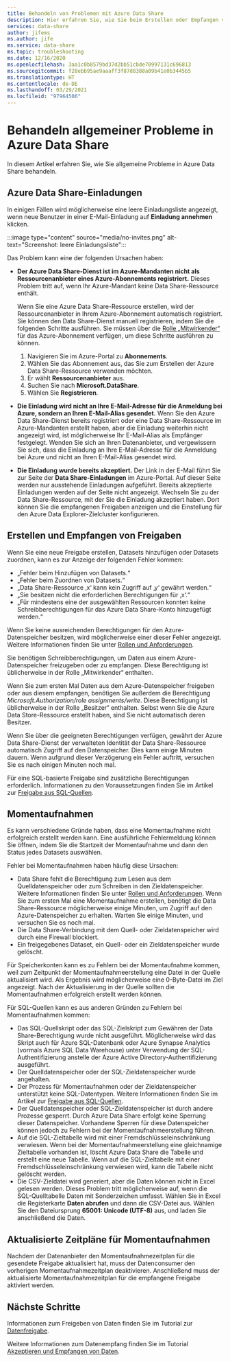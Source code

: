 ```yaml
---
title: Behandeln von Problemen mit Azure Data Share
description: Hier erfahren Sie, wie Sie beim Erstellen oder Empfangen von Datenfreigaben mit Azure Data Share Probleme mit Einladungen und Fehler behandeln.
services: data-share
author: jifems
ms.author: jife
ms.service: data-share
ms.topic: troubleshooting
ms.date: 12/16/2020
ms.openlocfilehash: 3aa1c0b8579bd37d2bb51cbde70997131c696813
ms.sourcegitcommit: f28ebb95ae9aaaff3f87d8388a09b41e0b3445b5
ms.translationtype: HT
ms.contentlocale: de-DE
ms.lasthandoff: 03/29/2021
ms.locfileid: "97964506"
---
```

# <a name="troubleshoot-common-problems-in-azure-data-share"></a>Behandeln allgemeiner Probleme in Azure Data Share 

In diesem Artikel erfahren Sie, wie Sie allgemeine Probleme in Azure Data Share behandeln. 

## <a name="azure-data-share-invitations"></a>Azure Data Share-Einladungen 

In einigen Fällen wird möglicherweise eine leere Einladungsliste angezeigt, wenn neue Benutzer in einer E-Mail-Einladung auf **Einladung annehmen** klicken. 

:::image type="content" source="media/no-invites.png" alt-text="Screenshot: leere Einladungsliste":::

Das Problem kann eine der folgenden Ursachen haben:

* **Der Azure Data Share-Dienst ist im Azure-Mandanten nicht als Ressourcenanbieter eines Azure-Abonnements registriert.** Dieses Problem tritt auf, wenn Ihr Azure-Mandant keine Data Share-Ressource enthält. 

    Wenn Sie eine Azure Data Share-Ressource erstellen, wird der Ressourcenanbieter in Ihrem Azure-Abonnement automatisch registriert. Sie können den Data Share-Dienst manuell registrieren, indem Sie die folgenden Schritte ausführen. Sie müssen über die [Rolle „Mitwirkender“](../role-based-access-control/built-in-roles.md#contributor) für das Azure-Abonnement verfügen, um diese Schritte ausführen zu können. 

    1. Navigieren Sie im Azure-Portal zu **Abonnements**.
    1. Wählen Sie das Abonnement aus, das Sie zum Erstellen der Azure Data Share-Ressource verwenden möchten.
    1. Er wählt **Ressourcenanbieter** aus.
    1. Suchen Sie nach **Microsoft.DataShare**.
    1. Wählen Sie **Registrieren**.

* **Die Einladung wird nicht an Ihre E-Mail-Adresse für die Anmeldung bei Azure, sondern an Ihren E-Mail-Alias gesendet.** Wenn Sie den Azure Data Share-Dienst bereits registriert oder eine Data Share-Ressource im Azure-Mandanten erstellt haben, aber die Einladung weiterhin nicht angezeigt wird, ist möglicherweise Ihr E-Mail-Alias als Empfänger festgelegt. Wenden Sie sich an Ihren Datenanbieter, und vergewissern Sie sich, dass die Einladung an Ihre E-Mail-Adresse für die Anmeldung bei Azure und nicht an Ihren E-Mail-Alias gesendet wird.

* **Die Einladung wurde bereits akzeptiert.** Der Link in der E-Mail führt Sie zur Seite der **Data Share-Einladungen** im Azure-Portal. Auf dieser Seite werden nur ausstehende Einladungen aufgeführt. Bereits akzeptierte Einladungen werden auf der Seite nicht angezeigt. Wechseln Sie zu der Data Share-Ressource, mit der Sie die Einladung akzeptiert haben. Dort können Sie die empfangenen Freigaben anzeigen und die Einstellung für den Azure Data Explorer-Zielcluster konfigurieren.

## <a name="creating-and-receiving-shares"></a>Erstellen und Empfangen von Freigaben

Wenn Sie eine neue Freigabe erstellen, Datasets hinzufügen oder Datasets zuordnen, kann es zur Anzeige der folgenden Fehler kommen:

* „Fehler beim Hinzufügen von Datasets.“
* „Fehler beim Zuordnen von Datasets.“
* „Data Share-Ressource ‚x‘ kann kein Zugriff auf ‚y‘ gewährt werden.“
* „Sie besitzen nicht die erforderlichen Berechtigungen für ‚x‘.“
* „Für mindestens eine der ausgewählten Ressourcen konnten keine Schreibberechtigungen für das Azure Data Share-Konto hinzugefügt werden.“

Wenn Sie keine ausreichenden Berechtigungen für den Azure-Datenspeicher besitzen, wird möglicherweise einer dieser Fehler angezeigt. Weitere Informationen finden Sie unter [Rollen und Anforderungen](concepts-roles-permissions.md). 

Sie benötigen Schreibberechtigungen, um Daten aus einem Azure-Datenspeicher freizugeben oder zu empfangen. Diese Berechtigung ist üblicherweise in der Rolle „Mitwirkender“ enthalten. 

Wenn Sie zum ersten Mal Daten aus dem Azure-Datenspeicher freigeben oder aus diesem empfangen, benötigen Sie außerdem die Berechtigung *Microsoft.Authorization/role assignments/write*. Diese Berechtigung ist üblicherweise in der Rolle „Besitzer“ enthalten. Selbst wenn Sie die Azure Data Store-Ressource erstellt haben, sind Sie nicht automatisch deren Besitzer. 

Wenn Sie über die geeigneten Berechtigungen verfügen, gewährt der Azure Data Share-Dienst der verwalteten Identität der Data Share-Ressource automatisch Zugriff auf den Datenspeicher. Dies kann einige Minuten dauern. Wenn aufgrund dieser Verzögerung ein Fehler auftritt, versuchen Sie es nach einigen Minuten noch mal.

Für eine SQL-basierte Freigabe sind zusätzliche Berechtigungen erforderlich. Informationen zu den Voraussetzungen finden Sie im Artikel zur [Freigabe aus SQL-Quellen](how-to-share-from-sql.md).

## <a name="snapshots"></a>Momentaufnahmen
Es kann verschiedene Gründe haben, dass eine Momentaufnahme nicht erfolgreich erstellt werden kann. Eine ausführliche Fehlermeldung können Sie öffnen, indem Sie die Startzeit der Momentaufnahme und dann den Status jedes Datasets auswählen. 

Fehler bei Momentaufnahmen haben häufig diese Ursachen:

* Data Share fehlt die Berechtigung zum Lesen aus dem Quelldatenspeicher oder zum Schreiben in den Zieldatenspeicher. Weitere Informationen finden Sie unter [Rollen und Anforderungen](concepts-roles-permissions.md). Wenn Sie zum ersten Mal eine Momentaufnahme erstellen, benötigt die Data Share-Ressource möglicherweise einige Minuten, um Zugriff auf den Azure-Datenspeicher zu erhalten. Warten Sie einige Minuten, und versuchen Sie es noch mal.
* Die Data Share-Verbindung mit dem Quell- oder Zieldatenspeicher wird durch eine Firewall blockiert.
* Ein freigegebenes Dataset, ein Quell- oder ein Zieldatenspeicher wurde gelöscht.

Für Speicherkonten kann es zu Fehlern bei der Momentaufnahme kommen, weil zum Zeitpunkt der Momentaufnahmeerstellung eine Datei in der Quelle aktualisiert wird. Als Ergebnis wird möglicherweise eine 0-Byte-Datei im Ziel angezeigt. Nach der Aktualisierung in der Quelle sollten die Momentaufnahmen erfolgreich erstellt werden können.

Für SQL-Quellen kann es aus anderen Gründen zu Fehlern bei Momentaufnahmen kommen:

* Das SQL-Quellskript oder das SQL-Zielskript zum Gewähren der Data Share-Berechtigung wurde nicht ausgeführt. Möglicherweise wird das Skript auch für Azure SQL-Datenbank oder Azure Synapse Analytics (vormals Azure SQL Data Warehouse) unter Verwendung der SQL-Authentifizierung anstelle der Azure Active Directory-Authentifizierung ausgeführt.  
* Der Quelldatenspeicher oder der SQL-Zieldatenspeicher wurde angehalten.
* Der Prozess für Momentaufnahmen oder der Zieldatenspeicher unterstützt keine SQL-Datentypen. Weitere Informationen finden Sie im Artikel zur [Freigabe aus SQL-Quellen](how-to-share-from-sql.md#supported-data-types).
* Der Quelldatenspeicher oder SQL-Zieldatenspeicher ist durch andere Prozesse gesperrt. Durch Azure Data Share erfolgt keine Sperrung dieser Datenspeicher. Vorhandene Sperren für diese Datenspeicher können jedoch zu Fehlern bei der Momentaufnahmeerstellung führen.
* Auf die SQL-Zieltabelle wird mit einer Fremdschlüsseleinschränkung verwiesen. Wenn bei der Momentaufnahmeerstellung eine gleichnamige Zieltabelle vorhanden ist, löscht Azure Data Share die Tabelle und erstellt eine neue Tabelle. Wenn auf die SQL-Zieltabelle mit einer Fremdschlüsseleinschränkung verwiesen wird, kann die Tabelle nicht gelöscht werden.
* Die CSV-Zieldatei wird generiert, aber die Daten können nicht in Excel gelesen werden. Dieses Problem tritt möglicherweise auf, wenn die SQL-Quelltabelle Daten mit Sonderzeichen umfasst. Wählen Sie in Excel die Registerkarte **Daten abrufen** und dann die CSV-Datei aus. Wählen Sie den Dateiursprung **65001: Unicode (UTF-8)** aus, und laden Sie anschließend die Daten.

## <a name="updated-snapshot-schedules"></a>Aktualisierte Zeitpläne für Momentaufnahmen
Nachdem der Datenanbieter den Momentaufnahmezeitplan für die gesendete Freigabe aktualisiert hat, muss der Datenconsumer den vorherigen Momentaufnahmezeitplan deaktivieren. Anschließend muss der aktualisierte Momentaufnahmezeitplan für die empfangene Freigabe aktiviert werden. 

## <a name="next-steps"></a>Nächste Schritte

Informationen zum Freigeben von Daten finden Sie im Tutorial zur [Datenfreigabe](share-your-data.md). 

Weitere Informationen zum Datenempfang finden Sie im Tutorial [Akzeptieren und Empfangen von Daten](subscribe-to-data-share.md).